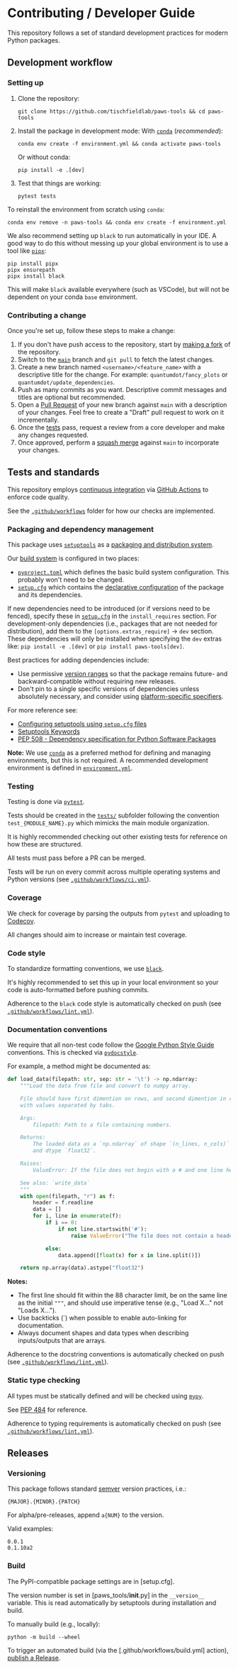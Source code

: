 # Contributing / Developer Guide

This repository follows a set of standard development practices for modern Python packages.

## Development workflow

### Setting up
1. Clone the repository:
    ```
    git clone https://github.com/tischfieldlab/paws-tools && cd paws-tools
    ```
2. Install the package in development mode:
   With [`conda`](https://docs.conda.io/en/latest/miniconda.html) (*recommended*):
   ```
   conda env create -f environment.yml && conda activate paws-tools
   ```
   Or without conda:
   ```
   pip install -e .[dev]
   ```
3. Test that things are working:
   ```
   pytest tests
   ```

To reinstall the environment from scratch using `conda`:
```
conda env remove -n paws-tools && conda env create -f environment.yml
```

We also recommend setting up `black` to run automatically in your IDE.
A good way to do this without messing up your global environment is to use a tool like [`pipx`](https://pypa.github.io/pipx/):
```
pip install pipx
pipx ensurepath
pipx install black
```
This will make `black` available everywhere (such as VSCode), but will not be dependent on your conda `base` environment.


### Contributing a change
Once you're set up, follow these steps to make a change:

1. If you don't have push access to the repository, start by [making a fork](https://github.com/tischfieldlab/paws-tools/fork) of the repository.
2. Switch to the [`main`](https://github.com/tischfieldlab/paws-tools/tree/main) branch and `git pull` to fetch the latest changes.
3. Create a new branch named `<username>/<feature_name>` with a descriptive title for the change. For example: `quantumdot/fancy_plots` or `quantumdot/update_dependencies`.
4. Push as many commits as you want. Descriptive commit messages and titles are optional but recommended.
5. Open a [Pull Request](https://github.com/tischfieldlab/paws-tools/compare) of your new branch against `main` with a description of your changes. Feel free to create a "Draft" pull request to work on it incrementally.
6. Once the [tests](#tests-and-standards) pass, request a review from a core developer and make any changes requested.
7. Once approved, perform a [squash merge](https://docs.github.com/en/pull-requests/collaborating-with-pull-requests/incorporating-changes-from-a-pull-request/about-pull-request-merges#squash-and-merge-your-pull-request-commits) against `main` to incorporate your changes.


## Tests and standards
This repository employs [continuous integration](https://en.wikipedia.org/wiki/Continuous_integration) via [GitHub Actions](https://docs.github.com/en/actions) to enforce code quality.

See the [`.github/workflows`](.github/workflows) folder for how our checks are implemented.

### Packaging and dependency management
This package uses [`setuptools`](https://setuptools.pypa.io/en/latest/) as a [packaging and distribution system](https://packaging.python.org/en/latest/guides/distributing-packages-using-setuptools/).

Our [build system](https://setuptools.pypa.io/en/latest/build_meta.html) is configured in two places:
- [`pyproject.toml`](pyproject.toml) which defines the basic build system configuration. This probably won't need to be changed.
- [`setup.cfg`](setup.cfg) which contains the [declarative configuration](https://setuptools.pypa.io/en/latest/userguide/declarative_config.html#declarative-config) of the package and its dependencies.

If new dependencies need to be introduced (or if versions need to be fenced), specify these in [`setup.cfg`](setup.cfg) in the `install_requires` section. For development-only dependencies (i.e., packages that are not needed for distribution), add them to the `[options.extras_require]` → `dev` section. These dependencies will only be installed when specifying the `dev` extras like: `pip install -e .[dev]` or `pip install paws-tools[dev]`.

Best practices for adding dependencies include:
- Use permissive [version ranges](https://peps.python.org/pep-0440/#version-specifiers) so that the package remains future- and backward-compatible without requiring new releases.
- Don't pin to a single specific versions of dependencies unless absolutely necessary, and consider using [platform-specific specifiers](https://setuptools.pypa.io/en/latest/userguide/dependency_management.html#platform-specific-dependencies).

For more reference see:
- [Configuring setuptools using `setup.cfg` files](https://setuptools.pypa.io/en/latest/userguide/declarative_config.html)
- [Setuptools Keywords](https://setuptools.pypa.io/en/latest/references/keywords.html)
- [PEP 508 - Dependency specification for Python Software Packages](https://peps.python.org/pep-0508/)

**Note:** We use [`conda`](https://docs.conda.io/en/latest/miniconda.html) as a preferred method for defining and managing environments, but this is not required. A recommended development environment is defined in [`environment.yml`](environment.yml).


### Testing
Testing is done via [`pytest`](https://docs.pytest.org/).

Tests should be created in the [`tests/`](tests) subfolder following the convention `test_{MODULE_NAME}.py` which mimicks the main module organization.

It is highly recommended checking out other existing tests for reference on how these are structured.

All tests must pass before a PR can be merged.

Tests will be run on every commit across multiple operating systems and Python versions (see [`.github/workflows/ci.yml`](.github/workflows/ci.yml)).


### Coverage
We check for coverage by parsing the outputs from `pytest` and uploading to [Codecov](https://app.codecov.io/gh/tischfieldlab/paws-tools).

All changes should aim to increase or maintain test coverage.


### Code style
To standardize formatting conventions, we use [`black`](https://black.readthedocs.io/en/stable/).

It's highly recommended to set this up in your local environment so your code is auto-formatted before pushing commits.

Adherence to the `black` code style is automatically checked on push (see [`.github/workflows/lint.yml`](.github/workflows/lint.yml)).


### Documentation conventions
We require that all non-test code follow the [Google Python Style Guide](https://google.github.io/styleguide/pyguide.html) conventions. This is checked via [`pydocstyle`](http://www.pydocstyle.org/).

For example, a method might be documented as:

```py
def load_data(filepath: str, sep: str = '\t') -> np.ndarray:
    """Load the data from file and convert to numpy array.

    File should have first dimention on rows, and second dimention in cols,
    with values separated by tabs.

    Args:
        filepath: Path to a file containing numbers.

    Returns:
        The loaded data as a `np.ndarray` of shape `(n_lines, n_cols)`
        and dtype `float32`.

    Raises:
        ValueError: If the file does not begin with a # and one line header.

    See also: `write_data`
    """
    with open(filepath, "r") as f:
        header = f.readline
        data = []
        for i, line in enumerate(f):
            if i == 0:
                if not line.startswith('#'):
                    raise ValueError("The file does not contain a header row starting with the `#` character!")

            else:
                data.append([float(x) for x in line.split()])

    return np.array(data).astype("float32")
```

**Notes:**
- The first line should fit within the 88 character limit, be on the same line as the initial `"""`, and should use imperative tense (e.g., "Load X..." not "Loads X...").
- Use backticks (`) when possible to enable auto-linking for documentation.
- Always document shapes and data types when describing inputs/outputs that are arrays.

Adherence to the docstring conventions is automatically checked on push (see [`.github/workflows/lint.yml`](.github/workflows/lint.yml)).


### Static type checking
All types must be statically defined and will be checked using [`mypy`](https://mypy.readthedocs.io/).

See [PEP 484](https://peps.python.org/pep-0484/) for reference.

Adherence to typing requirements is automatically checked on push (see [`.github/workflows/lint.yml`](.github/workflows/lint.yml)).


## Releases
### Versioning
This package follows standard [semver](https://semver.org/) version practices, i.e.:
```
{MAJOR}.{MINOR}.{PATCH}
```

For alpha/pre-releases, append `a{NUM}` to the version.

Valid examples:
```
0.0.1
0.1.10a2
```

### Build
The PyPI-compatible package settings are in [setup.cfg].

The version number is set in [paws_tools/__init__.py] in the `__version__` variable. This is read automatically by setuptools during installation and build.

To manually build (e.g., locally):
```
python -m build --wheel
```

To trigger an automated build (via the [.github/workflows/build.yml] action), [publish a Release](https://github.com/tischfieldlab/paws-tools/releases/new).

